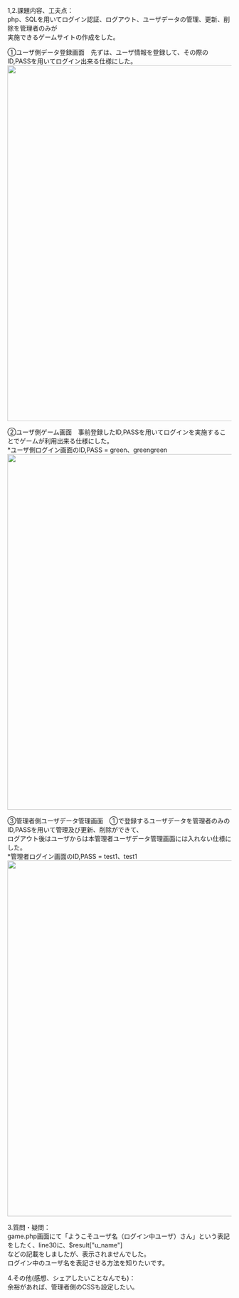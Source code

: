 1,2.課題内容、工夫点：<br>
php、SQLを用いてログイン認証、ログアウト、ユーザデータの管理、更新、削除を管理者のみが<br>
実施できるゲームサイトの作成をした。<br>

①ユーザ側データ登録画面　先ずは、ユーザ情報を登録して、その際のID,PASSを用いてログイン出来る仕様にした。<br>
<img src="https://user-images.githubusercontent.com/83898574/125111134-7f8bbf00-e120-11eb-9a43-84c66d081eba.png" width="800px">

②ユーザ側ゲーム画面　事前登録したID,PASSを用いてログインを実施することでゲームが利用出来る仕様にした。<br>
*ユーザ側ログイン画面のID,PASS = green、greengreen<br>
<img src="https://user-images.githubusercontent.com/83898574/125110585-bad9be00-e11f-11eb-8213-59ae801db6e5.png" width="800px"><br>

③管理者側ユーザデータ管理画面　①で登録するユーザデータを管理者のみのID,PASSを用いて管理及び更新、削除ができて、<br>
ログアウト後はユーザからは本管理者ユーザデータ管理画面には入れない仕様にした。<br>
*管理者ログイン画面のID,PASS = test1、test1<br>
<img src="https://user-images.githubusercontent.com/83898574/125110769-fa080f00-e11f-11eb-886b-079d33a13a93.png" width="800px"><br>

3.質問・疑問：<br>
game.php画面にて「ようこそユーザ名（ログイン中ユーザ）さん」という表記をしたく、line30に<?= $u_name ?>、$result["u_name"]<br>
などの記載をしましたが、表示されませんでした。<br>
ログイン中のユーザ名を表記させる方法を知りたいです。<br>

4.その他(感想、シェアしたいことなんでも)：<br>
余裕があれば、管理者側のCSSも設定したい。
